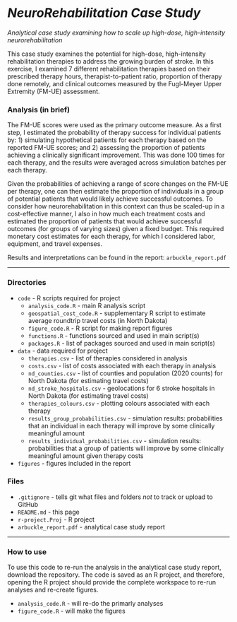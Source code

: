 # *NeuroRehabilitation Case Study*
*Analytical case study examining how to scale up high-dose, high-intensity neurorehabilitation*

This case study examines the potential for high-dose, high-intensity rehabilitation therapies to address the growing burden of stroke. In this exercise, I examined 7 different rehabilitation therapies based on their prescribed therapy hours, therapist-to-patient ratio, proportion of therapy done remotely, and clinical outcomes measured by the Fugl-Meyer Upper Extremity (FM-UE) assessment. 

### Analysis (in brief)

The FM-UE scores were used as the primary outcome measure. As a first step, I estimated the probability of therapy success for individual patients by: 1) simulating hypothetical patients for each therapy based on the reported FM-UE scores; and 2) assessing the proportion of patients achieving a clinically significant improvement. This was done 100 times for each therapy, and the results were averaged across simulation batches per each therapy.

Given the probabilities of achieving a range of score changes on the FM-UE per therapy, one can then estimate the proportion of individuals in a group of potential patients that would likely achieve successful outcomes. To consider how neurorehabilitation in this context can thus be scaled-up in a cost-effective manner, I also in how much each treatment costs and estimated the proportion of patients that would achieve successful outcomes (for groups of varying sizes) given a fixed budget. This required monetary cost estimates for each therapy, for which I considered labor, equipment, and travel expenses. 

Results and interpretations can be found in the report: `arbuckle_report.pdf`

***

### Directories
  * `code` - R scripts required for project
    + `analysis_code.R` - main R analysis script
    + `geospatial_cost_code.R` - supplementary R script to estimate average roundtrip travel costs (in North Dakota)
    + `figure_code.R` - R script for making report figures
    + `functions.R` - functions sourced and used in main script(s)
    + `packages.R` - list of packages sourced and used in main script(s)
  * `data` - data required for project
    + `therapies.csv` - list of therapies considered in analysis
    + `costs.csv` - list of costs associated with each therapy in analysis
    + `nd_counties.csv` - list of counties and population (2020 counts) for North Dakota (for estimating travel costs)
    + `nd_stroke_hospitals.csv` - geolocations for 6 stroke hospitals in North Dakota (for estimating travel costs)
    + `therapies_colours.csv` - plotting colours associated with each therapy
    + `results_group_probabilities.csv` - simulation results: probabilities that an individual in each therapy will improve by some clinically meaningful amount 
    + `results_individual_probabilities.csv` - simulation results: probabilities that a group of patients will improve by some clinically meaningful amount given therapy costs
  * `figures` - figures included in the report

### Files
  * `.gitignore` - tells git what files and folders *not* to track or upload to GitHub
  * `README.md` - this page
  * `r-project.Proj` - R project
  * `arbuckle_report.pdf` - analytical case study report
  
***  
  
### How to use

To use this code to re-run the analysis in the analytical case study report, download the repository. The code is saved as an R project, and therefore, opening the R project should provide the complete workspace to re-run analyses and re-create figures.
  * `analysis_code.R` - will re-do the primarly analyses
  * `figure_code.R` - will make the figures



